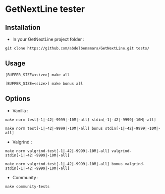 # GetNextLine tester

## Installation

- In your GetNextLine project folder :
```
git clone https://github.com/abdelbenamara/GetNextLine.git tests/
```

## Usage

```
[BUFFER_SIZE=<size>] make all
```
```
[BUFFER_SIZE=<size>] make bonus all
```

## Options

- Vanilla :
```
make norm test[-1|-42|-9999|-10M|-all] stdin[-1|-42|-9999|-10M|-all]
```
```
make norm test[-1|-42|-9999|-10M|-all] bonus stdin[-1|-42|-9999|-10M|-all]
```

- Valgrind :
```
make norm valgrind-test[-1|-42|-9999|-10M|-all] valgrind-stdin[-1|-42|-9999|-10M|-all]
```
```
make norm valgrind-test[-1|-42|-9999|-10M|-all] bonus valgrind-stdin[-1|-42|-9999|-10M|-all]
```

- Community :
```
make community-tests
```
